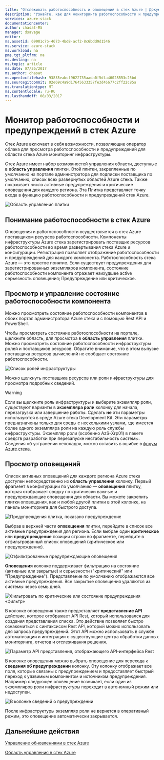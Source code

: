 ```yaml
---
title: "Отслеживать работоспособность и оповещений в стек Azure | Документы Microsoft"
description: "Узнайте, как для мониторинга работоспособности и предупреждений в стек Azure."
services: azure-stack
documentationcenter: 
author: chasat-MS
manager: dsavage
editor: 
ms.assetid: 69901c7b-4673-4bd8-acf2-8c6bdd9d1546
ms.service: azure-stack
ms.workload: na
pms.tgt_pltfrm: na
ms.devlang: na
ms.topic: article
ms.date: 07/26/2017
ms.author: chasat
ms.openlocfilehash: 93835eabcf9622735aada0f5dfa46028553c25bd
ms.sourcegitcommit: 02e69c4a9d17645633357fe3d46677c2ff22c85a
ms.translationtype: MT
ms.contentlocale: ru-RU
ms.lasthandoff: 08/03/2017
---
```

# <a name="monitor-health-and-alerts-in-azure-stack"></a>Монитор работоспособности и предупреждений в стек Azure

Стек Azure включает в себя возможности, позволяющие оператор облака для просмотра работоспособности и предупреждений для области стека Azure мониторинг инфраструктуры.

Стек Azure имеет набор возможностей управления области, доступные в **область управления** плитки. Этой плитки, закрепленные по умолчанию на портале администратора для подписки поставщика по умолчанию, список всех развернутых областей Azure стека. Также показывает число активные предупреждения и критические оповещения для каждого региона. Эта Плитка представляет точку входа в функцию работоспособности и предупреждений стек Azure.

 ![Область управления плитки](media/azure-stack-monitor-health/image1.png)

 ## <a name="understand-health-in-azure-stack"></a>Понимание работоспособности в стек Azure

 Оповещения и работоспособности осуществляется в стек Azure поставщиком ресурсов работоспособности. Компоненты инфраструктуры Azure стека зарегистрировать поставщик ресурсов работоспособности во время развертывания стека Azure и конфигурации. Регистрация позволяет отображение работоспособности и предупреждений для каждого компонента. Работоспособность стека Azure — это простое понятие. Если существует предупреждения для зарегистрированных экземпляров компонента, состояние работоспособности компонента отражает наихудшее active серьезность оповещения; Предупреждение или критическое.
 
 ## <a name="view-and-manage-component-health-state"></a>Просмотр и управление состояние работоспособности компонента
 
 Можно просмотреть состояние работоспособности компонентов в обоих портал администратора Azure стека и с помощью Rest API и PowerShell.
 
Чтобы просмотреть состояние работоспособности на портале, щелкните область, для просмотра в **область управления** плитки. Можно просмотреть состояние работоспособности инфраструктуры ролей и поставщиков ресурсов. Обратите внимание, что в этом выпуске поставщика ресурсов вычислений не сообщает состояние работоспособности.

![Список ролей инфраструктуры](media/azure-stack-monitor-health/image2.png)

Можно щелкнуть поставщика ресурсов или роли инфраструктуры для просмотра подробных сведений.

> [!WARNING]
>Если вы щелкните роль инфраструктуры и выберите экземпляр роли, существуют варианты в **экземпляра роли** колонку для начала, перезагрузка или завершение работы. Сделать **не** эти параметры используются в среде Azure стека Development Kit. Эти параметры предназначены только для среды с несколькими узлами, где имеется более одного экземпляра роли на каждую роль службы инфраструктуры. Экземпляр роли (особенно AzS-Xrp01) в пакете средств разработки при перезапуске нестабильность системы. Сведения об устранении неполадок, можно оставить в ошибке в [форум Azure стека](https://aka.ms/azurestackforum).
>
 
## <a name="view-alerts"></a>Просмотр оповещений

Список активных оповещений для каждого региона Azure стека доступен непосредственно из **область управления** колонку. Первый фрагмент в конфигурации по умолчанию — **оповещения** плитку, которая отображает сводку по критически важные и предупреждающие оповещения для области. Вы можете закрепить плитки оповещения, как и любой другой плитки в этой колонке, на панель мониторинга для быстрого доступа.   

![Предупреждения плитка, показано предупреждение](media/azure-stack-monitor-health/image3.png)

Выбрав в верхней части **оповещения** плитки, перейдите в список все активные предупреждения для региона. Если выбран один **критическое** или **предупреждение** позиции строки во фрагменте, перейдите в отфильтрованный список оповещений (критическое или предупреждение). 

![Отфильтрованные предупреждающие оповещения](media/azure-stack-monitor-health/image4.png)
  
**Оповещения** колонке поддерживает фильтрацию на состояние (активные или закрытые) и серьезности ("критический" или "Предупреждение"). Представление по умолчанию отображаются все активные предупреждения. Все закрытые оповещения удаляются из системы через семь дней.

![Фильтровать по критические или состояние предупреждения «фильтр»](media/azure-stack-monitor-health/image5.png)

В колонке оповещения также предоставляет **представление API** действие, которое отображает API Rest, который использовался для создания представления списка. Это действие позволяет быстро ознакомиться с синтаксисом Rest API, который можно использовать для запроса предупреждений. Этот API можно использовать в службе автоматизации и интеграции с существующие центра обработки данных мониторинга, отчетов и отслеживания решения. 

![Параметр API представления, отображающего API-интерфейса Rest](media/azure-stack-monitor-health/image6.png)

В колонке оповещения можно выбрать оповещение для перехода к **сведения об предупреждении** колонку. Эту колонку отображает все поля, которые связаны с предупреждением и предоставляет быстрый переход к уязвимым компонентом и источником предупреждения. Например следующее оповещение возникает, если один из экземпляров роли инфраструктуры переходит в автономный режим или недоступен.  

![В колонке сведений о предупреждении](media/azure-stack-monitor-health/image7.png)

После инфраструктуры экземпляр роли не вернется в оперативный режим, это оповещение автоматически закрывается.

## <a name="next-steps"></a>Дальнейшие действия

[Управление обновлениями в стек Azure](azure-stack-updates.md)

[Область управления в стек Azure](azure-stack-region-management.md)
